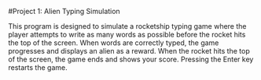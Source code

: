 #Project 1: Alien Typing Simulation

This program is designed to simulate a rocketship typing game where the player attempts to write as many words as possible before 
the rocket hits the top of the screen. When words are correctly typed, the game progresses and displays an alien as a reward. 
When the rocket hits the top of the screen, the game ends and shows your score. Pressing the Enter key restarts the game.
 
